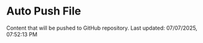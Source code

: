 # Auto Push File

Content that will be pushed to GitHub repository.
Last updated: 07/07/2025, 07:52:13 PM